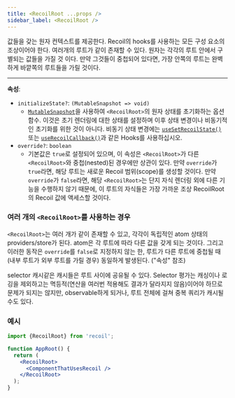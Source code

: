 ```yaml
---
title: <RecoilRoot ...props />
sidebar_label: <RecoilRoot />
---
```


값들을 갖는 원자 컨텍스트를 제공한다. Recoil의 hooks를 사용하는 모든 구성 요소의 조상이어야 한다. 여러개의 루트가 같이 존재할 수 있다. 원자는 각각의 루트 안에서 구별되는 값들을 가질 것 이다. 만약 그것들이 중첩되어 있다면, 가장 안쪽의 루트는 완벽하게 바깥쪽의 루트들을 가릴 것이다.

---

**속성**:

- `initializeState?`: `(MutableSnapshot => void)`
  - [`MutableSnapshot`](/docs/api-reference/core/Snapshot#transforming-snapshots)을 사용하여 `<RecoilRoot>`의 원자 상태를 초기화하는 옵션 함수. 이것은 초기 렌더링에 대한 상태를 설정하며 이후 상태 변경이나 비동기적인 초기화를 위한 것이 아니다. 비동기 상태 변경에는 [`useSetRecoilState()`](/docs/api-reference/core/useSetRecoilState) 또는 [`useRecoilCallback()`](/docs/api-reference/core/useRecoilCallback)과 같은 Hooks를 사용하십시오.
- `override?`: `boolean`
  - 기본값은 `true`로 설정되어 있으며, 이 속성은 `<RecoilRoot>`가 다른 `<RecoilRoot>`와 중첩(nested)된 경우에만 상관이 있다. 만약 `override`가 `true`라면, 해당 루트는 새로운 Recoil 범위(scope)를 생성할 것이다. 만약 `override`가 `false`라면, 해당 `<RecoilRoot>`는 단지 자식 렌더링 외에 다른 기능을 수행하지 않기 때문에, 이 루트의 자식들은 가장 가까운 조상 RecoilRoot의 Recoil 값에 액세스할 것이다.

### 여러 개의 `<RecoilRoot>`를 사용하는 경우

`<RecoilRoot>`는 여러 개가 같이 존재할 수 있고, 각각이 독립적인 atom 상태의 providers/store가 된다. atom은 각 루트에 따라 다른 값을 갖게 되는 것이다. 그리고 이러한 동작은 `override`를 `false`로 지정하지 않는 한, 루트가 다른 루트에 중첩될 때 (내부 루트가 외부 루트를 가릴 경우) 동일하게 발생된다. ("속성" 참조)

selector 캐시같은 캐시들은 루트 사이에 공유될 수 있다. Selector 평가는 캐싱이나 로깅을 제외하고는 멱등적(연산을 여러번 적용해도 결과가 달라지지 않음)이어야 하므로 문제가 되지는 않지만, observable하게 되거나, 루트 전체에 걸쳐 중복 쿼리가 캐시될 수도 있다.

### 예시

```jsx
import {RecoilRoot} from 'recoil';

function AppRoot() {
  return (
    <RecoilRoot>
      <ComponentThatUsesRecoil />
    </RecoilRoot>
  );
}
```
